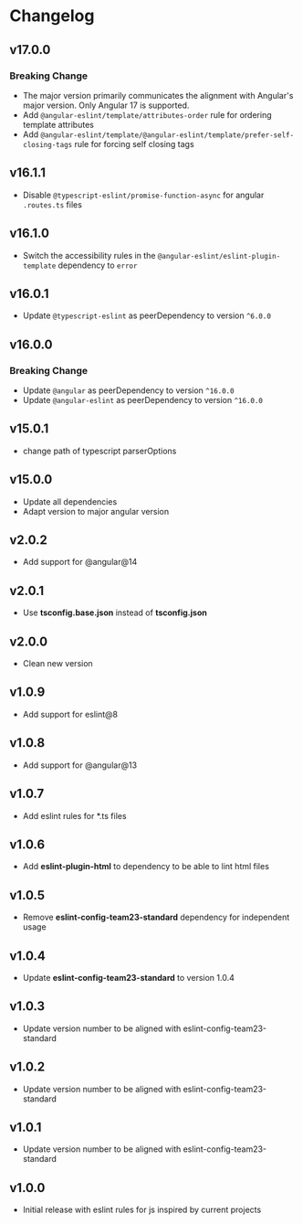 # Changelog

## v17.0.0
### Breaking Change
- The major version primarily communicates the alignment with Angular's major version. Only Angular 17 is supported.
- Add `@angular-eslint/template/attributes-order` rule for ordering template attributes
- Add `@angular-eslint/template/@angular-eslint/template/prefer-self-closing-tags` rule for forcing self closing tags

## v16.1.1
- Disable `@typescript-eslint/promise-function-async` for angular `.routes.ts` files

## v16.1.0
- Switch the accessibility rules in the `@angular-eslint/eslint-plugin-template` dependency to `error`

## v16.0.1
- Update `@typescript-eslint` as peerDependency to version `^6.0.0`

## v16.0.0
### Breaking Change
- Update `@angular` as peerDependency to version `^16.0.0`
- Update `@angular-eslint` as peerDependency to version `^16.0.0`

## v15.0.1
- change path of typescript parserOptions

## v15.0.0
- Update all dependencies
- Adapt version to major angular version

## v2.0.2
- Add support for @angular@14

## v2.0.1
- Use **tsconfig.base.json** instead of **tsconfig.json**

## v2.0.0
- Clean new version

## v1.0.9
- Add support for eslint@8

## v1.0.8
- Add support for @angular@13

## v1.0.7
- Add eslint rules for *.ts files

## v1.0.6
- Add **eslint-plugin-html** to dependency to be able to lint html files

## v1.0.5
- Remove **eslint-config-team23-standard** dependency for independent usage

## v1.0.4
- Update **eslint-config-team23-standard** to version 1.0.4

## v1.0.3
- Update version number to be aligned with eslint-config-team23-standard

## v1.0.2
- Update version number to be aligned with eslint-config-team23-standard

## v1.0.1
- Update version number to be aligned with eslint-config-team23-standard

## v1.0.0
- Initial release with eslint rules for js inspired by current projects
